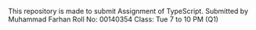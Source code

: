 This repository is made to submit Assignment of TypeScript.
Submitted by Muhammad Farhan
Roll No: 00140354
Class: Tue 7 to 10 PM (Q1)
